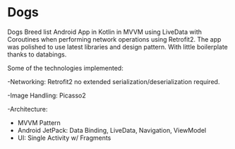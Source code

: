 # Dogs
Dogs Breed list Android App in Kotlin in MVVM using LiveData with Coroutines when performing network operations using Retrofit2. The app was polished to use latest libraries and design pattern. With little boilerplate thanks to databings.

Some of the technologies implemented:

-Networking: Retrofit2 no extended serialization/deserialization required.

-Image Handling: Picasso2

-Architecture:
   * MVVM Pattern
   * Android JetPack: Data Binding, LiveData, Navigation, ViewModel
   * UI: Single Activity w/ Fragments 
